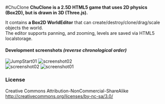 #ChuClone
**ChuClone is a 2.5D HTML5 game that uses 2D physics (Box2D), but is drawn in 3D (Three.js).**  
  
It contains **a Box2D WorldEditor** that can create/destroy/clone/drag/scale objects the world.  
The editor supports panning, and zooming, levels are saved via HTML5 localstorage.  


#### Development screenshots *(reverse chronological order)*  

![JumpStart01](http://farm7.static.flickr.com/6002/5917370801_399f8b9556_b.jpg "JumpStart")
![screenshot02](http://farm6.static.flickr.com/5240/5900437294_b7bcccb8ab_b.jpg "ChuClone03")  
![screenshot02](http://farm6.static.flickr.com/5108/5886054305_1744105dfe_b.jpg "ChuClone02")
![screenshot01](http://farm6.static.flickr.com/5306/5874855377_5c7bb58ef1_b.jpg "ChuClone01")

### License
Creative Commons Attribution-NonCommercial-ShareAlike
http://creativecommons.org/licenses/by-nc-sa/3.0/